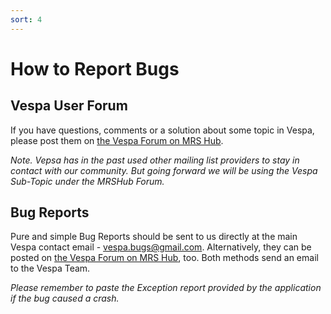 ```yaml
---
sort: 4
---
```


# How to Report Bugs

## Vespa User Forum  

If you have questions, comments or a solution about some topic in Vespa, please post them on [the Vespa Forum on MRS Hub](<https://forum.mrshub.org/c/mrs-software/vespa/11>). 

*Note. Vepsa has in the past used other mailing list providers to stay in contact with our community. But going forward we will be using the Vespa Sub-Topic under the MRSHub Forum.*  

## Bug Reports

Pure and simple Bug Reports should be sent to us directly at the main Vespa contact email - vespa.bugs@gmail.com. Alternatively, they can be posted on [the Vespa Forum on MRS Hub](<https://forum.mrshub.org/c/mrs-software/vespa/11>), too. Both methods send an email to the Vespa Team. 

*Please remember to paste the Exception report provided by the application if the bug caused a crash.*


